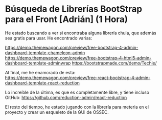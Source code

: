# Búsqueda de Librerías BootStrap para el Front [Adrián] (1 Hora)

He estado buscando a ver si encontraba alguna librería chula, que además sea gratis para usar. He encontrado varias:

https://demo.themewagon.com/preview/free-bootstrap-4-admin-dashboard-template-chameleon-admin
https://demo.themewagon.com/preview/free-bootstrap-4-html5-admin-dashboard-template-adminwrap
https://bootstrapmade.com/demo/Techie/

Al final, me he enamorado de esta: https://demo.themewagon.com/preview/free-react-bootstrap-4-admin-dashboard-template-react-reduction

Lo increíble de la última, es que es completamente libre, y tiene incluso GitHub: https://github.com/reduction-admin/react-reduction

El resto del tiempo, he estado jugando con la librería para meterla en el proyecto y crear un esqueleto de la GUI de OSSEC.

